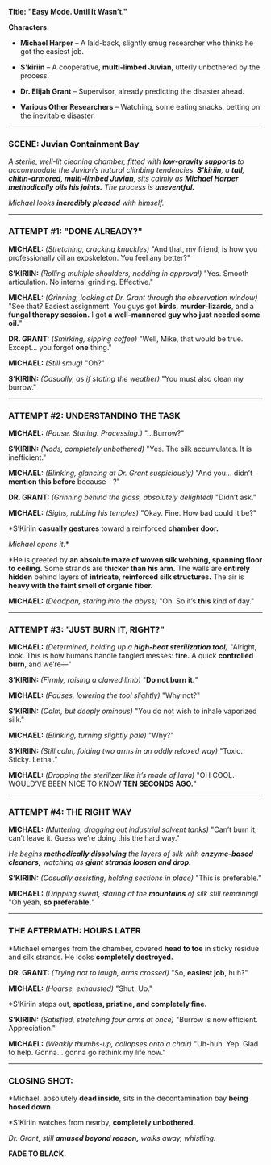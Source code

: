 **Title:** **"Easy Mode. Until It Wasn’t."**

**Characters:**

- **Michael Harper** – A laid-back, slightly smug researcher who thinks he got the easiest job.
    
- **S'kiriin** – A cooperative, **multi-limbed Juvian**, utterly unbothered by the process.
    
- **Dr. Elijah Grant** – Supervisor, already predicting the disaster ahead.
    
- **Various Other Researchers** – Watching, some eating snacks, betting on the inevitable disaster.
    

---

### **SCENE: Juvian Containment Bay**

_A sterile, well-lit cleaning chamber, fitted with_ **_low-gravity supports_** _to accommodate the Juvian’s natural climbing tendencies._ **_S'kiriin_**_, a_ **_tall, chitin-armored, multi-limbed Juvian_**_, sits calmly as_ **_Michael Harper methodically oils his joints._** _The process is_ **_uneventful._**

_Michael looks_ **_incredibly pleased_** _with himself._

---

### **ATTEMPT #1: "DONE ALREADY?"**

**MICHAEL:** _(Stretching, cracking knuckles)_ "And that, my friend, is how you professionally oil an exoskeleton. You feel any better?"

**S’KIRIIN:** _(Rolling multiple shoulders, nodding in approval)_ "Yes. Smooth articulation. No internal grinding. Effective."

**MICHAEL:** _(Grinning, looking at Dr. Grant through the observation window)_ "See that? Easiest assignment. You guys got **birds**, **murder-lizards**, and a **fungal therapy session.** I got **a well-mannered guy who just needed some oil.**"

**DR. GRANT:** _(Smirking, sipping coffee)_ "Well, Mike, that would be true. Except… you forgot **one** thing."

**MICHAEL:** _(Still smug)_ "Oh?"

**S’KIRIIN:** _(Casually, as if stating the weather)_ "You must also clean my burrow."

---

### **ATTEMPT #2: UNDERSTANDING THE TASK**

**MICHAEL:** _(Pause. Staring. Processing.)_ "...Burrow?"

**S’KIRIIN:** _(Nods, completely unbothered)_ "Yes. The silk accumulates. It is inefficient."

**MICHAEL:** _(Blinking, glancing at Dr. Grant suspiciously)_ "And you… didn’t **mention this before** because—?"

**DR. GRANT:** _(Grinning behind the glass, absolutely delighted)_ "Didn’t ask."

**MICHAEL:** _(Sighs, rubbing his temples)_ "Okay. Fine. How bad could it be?"

*S’Kiriin **casually gestures** toward a reinforced **chamber door.**

_Michael opens it._*

*He is greeted by **an absolute maze of woven silk webbing, spanning floor to ceiling.** Some strands are **thicker than his arm.** The walls are **entirely hidden** behind layers of **intricate, reinforced silk structures.** The air is **heavy with the faint smell of organic fiber.**

**MICHAEL:** _(Deadpan, staring into the abyss)_ "Oh. So it’s **this** kind of day."

---

### **ATTEMPT #3: "JUST BURN IT, RIGHT?"**

**MICHAEL:** _(Determined, holding up a_ **_high-heat sterilization tool_**_)_ "Alright, look. This is how humans handle tangled messes: **fire.** A quick **controlled burn**, and we’re—"

**S’KIRIIN:** _(Firmly, raising a clawed limb)_ "**Do not burn it.**"

**MICHAEL:** _(Pauses, lowering the tool slightly)_ "Why not?"

**S’KIRIIN:** _(Calm, but deeply ominous)_ "You do not wish to inhale vaporized silk."

**MICHAEL:** _(Blinking, turning slightly pale)_ "Why?"

**S’KIRIIN:** _(Still calm, folding two arms in an oddly relaxed way)_ "Toxic. Sticky. Lethal."

**MICHAEL:** _(Dropping the sterilizer like it’s made of lava)_ "OH COOL. WOULD’VE BEEN NICE TO KNOW **TEN SECONDS AGO.**"

---

### **ATTEMPT #4: THE RIGHT WAY**

**MICHAEL:** _(Muttering, dragging out industrial solvent tanks)_ "Can’t burn it, can’t leave it. Guess we’re doing this the hard way."

_He begins_ **_methodically dissolving_** _the layers of silk with_ **_enzyme-based cleaners,_** _watching as_ **_giant strands loosen and drop._**

**S’KIRIIN:** _(Casually assisting, holding sections in place)_ "This is preferable."

**MICHAEL:** _(Dripping sweat, staring at the_ **_mountains_** _of silk still remaining)_ "Oh yeah, **so preferable.**"

---

### **THE AFTERMATH: HOURS LATER**

*Michael emerges from the chamber, covered **head to toe** in sticky residue and silk strands. He looks **completely destroyed.**

**DR. GRANT:** _(Trying not to laugh, arms crossed)_ "So, **easiest job**, huh?"

**MICHAEL:** _(Hoarse, exhausted)_ "Shut. Up."

*S’Kiriin steps out, **spotless, pristine, and completely fine.**

**S’KIRIIN:** _(Satisfied, stretching four arms at once)_ "Burrow is now efficient. Appreciation."

**MICHAEL:** _(Weakly thumbs-up, collapses onto a chair)_ "Uh-huh. Yep. Glad to help. Gonna… gonna go rethink my life now."

---

### **CLOSING SHOT:**

*Michael, absolutely **dead inside**, sits in the decontamination bay **being hosed down.**

*S’Kiriin watches from nearby, **completely unbothered.**

_Dr. Grant, still_ **_amused beyond reason,_** _walks away, whistling._

**FADE TO BLACK.**